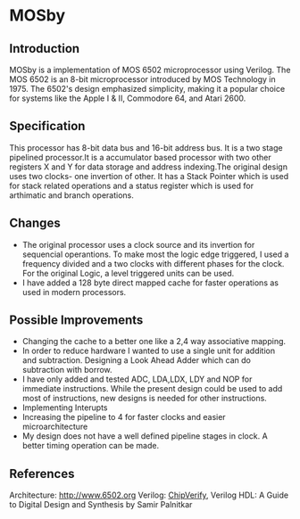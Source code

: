 # MOSby

## Introduction
MOSby is a implementation of MOS 6502 microprocessor using Verilog. The MOS 6502 is an 8-bit microprocessor introduced by MOS Technology in 1975. The 6502's design emphasized simplicity, making it a popular choice for systems like the Apple I & II, Commodore 64, and Atari 2600.

## Specification
This processor has 8-bit data bus and 16-bit address bus. It is a two stage pipelined processor.It is a accumulator based processor with two other registers X and Y for data storage and address indexing.The original design uses two clocks- one invertion of other. It has a Stack Pointer which is used for stack related operations and a status register which is used for arthimatic and branch operations.

## Changes
* The original processor uses a clock source and its invertion for sequencial operantions. To make most the logic edge triggered, I used a frequency divided and a two clocks with different phases for the clock. For the original Logic, a level triggered units can be used.
* I have added a 128 byte direct mapped cache for faster operations as used in modern processors.

## Possible Improvements
* Changing the cache to a better one like a 2,4 way associative mapping.
* In order to reduce hardware I wanted to use a single unit for addition and subtraction. Designing a Look Ahead Adder which can do subtraction with borrow.
* I have only added and tested ADC, LDA,LDX, LDY and NOP for immediate instructions. While the present design could be used to add most of instructions, new designs is needed for other instructions.
* Implementing Interupts
* Increasing the pipeline to 4 for faster clocks and easier microarchitecture
* My design does not have a well defined pipeline stages in clock. A better timing operation can be made.


## References
Architecture: http://www.6502.org
Verilog: [ChipVerify](https://www.chipverify.com/), Verilog HDL: A Guide to Digital Design and Synthesis by Samir Palnitkar

